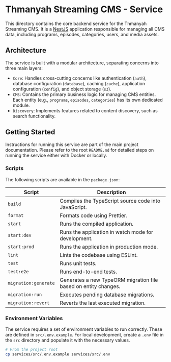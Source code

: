 # Thmanyah Streaming CMS - Service

This directory contains the core backend service for the Thmanyah Streaming CMS. It is a [NestJS](https://nestjs.com/) application responsible for managing all CMS data, including programs, episodes, categories, users, and media assets.

## Architecture

The service is built with a modular architecture, separating concerns into three main layers:

-   `Core`: Handles cross-cutting concerns like authentication (`auth`), database configuration (`database`), caching (`cache`), application configuration (`config`), and object storage (`s3`).
-   `CMS`: Contains the primary business logic for managing CMS entities. Each entity (e.g., `programs`, `episodes`, `categories`) has its own dedicated module.
-   `Discovery`: Implements features related to content discovery, such as search functionality.

## Getting Started

Instructions for running this service are part of the main project documentation. Please refer to the root `README.md` for detailed steps on running the service either with Docker or locally.

### Scripts

The following scripts are available in the `package.json`:

| Script                 | Description                                                                 |
| ---------------------- | --------------------------------------------------------------------------- |
| `build`                | Compiles the TypeScript source code into JavaScript.                        |
| `format`               | Formats code using Prettier.                                                |
| `start`                | Runs the compiled application.                                              |
| `start:dev`            | Runs the application in watch mode for development.                         |
| `start:prod`           | Runs the application in production mode.                                    |
| `lint`                 | Lints the codebase using ESLint.                                            |
| `test`                 | Runs unit tests.                                                            |
| `test:e2e`             | Runs end-to-end tests.                                                      |
| `migration:generate`   | Generates a new TypeORM migration file based on entity changes.             |
| `migration:run`        | Executes pending database migrations.                                       |
| `migration:revert`     | Reverts the last executed migration.                                        |

### Environment Variables

The service requires a set of environment variables to run correctly. These are defined in `src/.env.example`. For local development, create a `.env` file in the `src` directory and populate it with the necessary values.

```bash
# From the project root
cp services/src/.env.example services/src/.env
```
